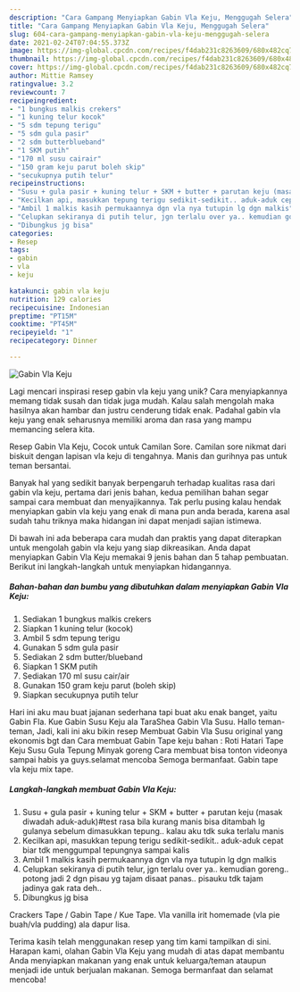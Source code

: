 ```yaml
---
description: "Cara Gampang Menyiapkan Gabin Vla Keju, Menggugah Selera"
title: "Cara Gampang Menyiapkan Gabin Vla Keju, Menggugah Selera"
slug: 604-cara-gampang-menyiapkan-gabin-vla-keju-menggugah-selera
date: 2021-02-24T07:04:55.373Z
image: https://img-global.cpcdn.com/recipes/f4dab231c8263609/680x482cq70/gabin-vla-keju-foto-resep-utama.jpg
thumbnail: https://img-global.cpcdn.com/recipes/f4dab231c8263609/680x482cq70/gabin-vla-keju-foto-resep-utama.jpg
cover: https://img-global.cpcdn.com/recipes/f4dab231c8263609/680x482cq70/gabin-vla-keju-foto-resep-utama.jpg
author: Mittie Ramsey
ratingvalue: 3.2
reviewcount: 7
recipeingredient:
- "1 bungkus malkis crekers"
- "1 kuning telur kocok"
- "5 sdm tepung terigu"
- "5 sdm gula pasir"
- "2 sdm butterblueband"
- "1 SKM putih"
- "170 ml susu cairair"
- "150 gram keju parut boleh skip"
- "secukupnya putih telur"
recipeinstructions:
- "Susu + gula pasir + kuning telur + SKM + butter + parutan keju (masak diwadah aduk-aduk)#test rasa bila kurang manis bisa ditambah lg gulanya sebelum dimasukkan tepung.. kalau aku tdk suka terlalu manis"
- "Kecilkan api, masukkan tepung terigu sedikit-sedikit.. aduk-aduk cepat biar tdk menggumpal tepungnya sampai kalis"
- "Ambil 1 malkis kasih permukaannya dgn vla nya tutupin lg dgn malkis"
- "Celupkan sekiranya di putih telur, jgn terlalu over ya.. kemudian goreng.. potong jadi 2 dgn pisau yg tajam disaat panas.. pisauku tdk tajam jadinya gak rata deh.."
- "Dibungkus jg bisa"
categories:
- Resep
tags:
- gabin
- vla
- keju

katakunci: gabin vla keju 
nutrition: 129 calories
recipecuisine: Indonesian
preptime: "PT15M"
cooktime: "PT45M"
recipeyield: "1"
recipecategory: Dinner

---
```



![Gabin Vla Keju](https://img-global.cpcdn.com/recipes/f4dab231c8263609/680x482cq70/gabin-vla-keju-foto-resep-utama.jpg)

Lagi mencari inspirasi resep gabin vla keju yang unik? Cara menyiapkannya memang tidak susah dan tidak juga mudah. Kalau salah mengolah maka hasilnya akan hambar dan justru cenderung tidak enak. Padahal gabin vla keju yang enak seharusnya memiliki aroma dan rasa yang mampu memancing selera kita.

Resep Gabin Vla Keju, Cocok untuk Camilan Sore. Camilan sore nikmat dari biskuit dengan lapisan vla keju di tengahnya. Manis dan gurihnya pas untuk teman bersantai.

Banyak hal yang sedikit banyak berpengaruh terhadap kualitas rasa dari gabin vla keju, pertama dari jenis bahan, kedua pemilihan bahan segar sampai cara membuat dan menyajikannya. Tak perlu pusing kalau hendak menyiapkan gabin vla keju yang enak di mana pun anda berada, karena asal sudah tahu triknya maka hidangan ini dapat menjadi sajian istimewa.


Di bawah ini ada beberapa cara mudah dan praktis yang dapat diterapkan untuk mengolah gabin vla keju yang siap dikreasikan. Anda dapat menyiapkan Gabin Vla Keju memakai 9 jenis bahan dan 5 tahap pembuatan. Berikut ini langkah-langkah untuk menyiapkan hidangannya.

<!--inarticleads1-->

##### Bahan-bahan dan bumbu yang dibutuhkan dalam menyiapkan Gabin Vla Keju:

1. Sediakan 1 bungkus malkis crekers
1. Siapkan 1 kuning telur (kocok)
1. Ambil 5 sdm tepung terigu
1. Gunakan 5 sdm gula pasir
1. Sediakan 2 sdm butter/blueband
1. Siapkan 1 SKM putih
1. Sediakan 170 ml susu cair/air
1. Gunakan 150 gram keju parut (boleh skip)
1. Siapkan secukupnya putih telur


Hari ini aku mau buat jajanan sederhana tapi buat aku enak banget, yaitu Gabin Fla. Kue Gabin Susu Keju ala TaraShea Gabin Vla Susu. Hallo teman-teman, Jadi, kali ini aku bikin resep Membuat Gabin Vla Susu original yang ekonomis bgt dan Cara membuat Gabin Tape keju bahan : Roti Hatari Tape Keju Susu Gula Tepung Minyak goreng Cara membuat bisa tonton videonya sampai habis ya guys.selamat mencoba Semoga bermanfaat. Gabin tape vla keju mix tape. 

<!--inarticleads2-->

##### Langkah-langkah membuat Gabin Vla Keju:

1. Susu + gula pasir + kuning telur + SKM + butter + parutan keju (masak diwadah aduk-aduk)#test rasa bila kurang manis bisa ditambah lg gulanya sebelum dimasukkan tepung.. kalau aku tdk suka terlalu manis
1. Kecilkan api, masukkan tepung terigu sedikit-sedikit.. aduk-aduk cepat biar tdk menggumpal tepungnya sampai kalis
1. Ambil 1 malkis kasih permukaannya dgn vla nya tutupin lg dgn malkis
1. Celupkan sekiranya di putih telur, jgn terlalu over ya.. kemudian goreng.. potong jadi 2 dgn pisau yg tajam disaat panas.. pisauku tdk tajam jadinya gak rata deh..
1. Dibungkus jg bisa


Crackers Tape / Gabin Tape / Kue Tape. Vla vanilla irit homemade (vla pie buah/vla pudding) ala dapur lisa. 

Terima kasih telah menggunakan resep yang tim kami tampilkan di sini. Harapan kami, olahan Gabin Vla Keju yang mudah di atas dapat membantu Anda menyiapkan makanan yang enak untuk keluarga/teman ataupun menjadi ide untuk berjualan makanan. Semoga bermanfaat dan selamat mencoba!
